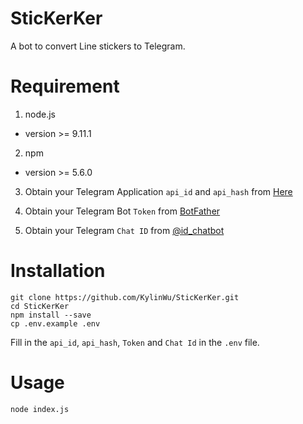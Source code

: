 # SticKerKer
A bot to convert Line stickers to Telegram.

# Requirement
1. node.js
  - version >= 9.11.1

2. npm
  -  version >= 5.6.0

3. Obtain your Telegram Application `api_id` and `api_hash` from [Here](https://core.telegram.org/api/obtaining_api_id)

4. Obtain your Telegram Bot `Token` from [BotFather](https://core.telegram.org/bots#6-botfather)

5. Obtain your Telegram `Chat ID` from [@id_chatbot](https://telegram.me/id_chatbot)




# Installation
```
git clone https://github.com/KylinWu/SticKerKer.git
cd SticKerKer
npm install --save
cp .env.example .env
```
Fill in the `api_id`, `api_hash`, `Token` and `Chat Id` in the `.env` file.

# Usage
```
node index.js
```
